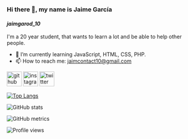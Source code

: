 ### Hi there 👋, my name is Jaime García
#### _jaimgarod_10_
I'm a 20 year student, that wants to learn a lot and be able to help other people. 

- 🌱 I’m currently learning JavaScript, HTML, CSS, PHP. 
- 📫 How to reach me: jaimcontact10@gmail.com


[<img src='https://cdn.jsdelivr.net/npm/simple-icons@3.0.1/icons/github.svg' alt='github' height='40'>](https://github.com/Jaimgarod10)  [<img src='https://cdn.jsdelivr.net/npm/simple-icons@3.0.1/icons/instagram.svg' alt='instagram' height='40'>](https://www.instagram.com/_jaimgarod_10/)  [<img src='https://cdn.jsdelivr.net/npm/simple-icons@3.0.1/icons/twitter.svg' alt='twitter' height='40'>](https://twitter.com/_jaimgarod_10_)  

[![Top Langs](https://github-readme-stats.vercel.app/api/top-langs/?username=Jaimgarod10)](https://github.com/anuraghazra/github-readme-stats)

![GitHub stats](https://github-readme-stats.vercel.app/api?username=Jaimgarod10&show_icons=true)  

![GitHub metrics](https://metrics.lecoq.io/Jaimgarod10)  

![Profile views](https://gpvc.arturio.dev/Jaimgarod10)  
<!--
**Jaimgarod10/Jaimgarod10** is a ✨ _special_ ✨ repository because its `README.md` (this file) appears on your GitHub profile.
